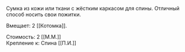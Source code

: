 Сумка из кожи или ткани с жёстким каркасом для спины. Отличный способ носить свои пожитки.

Вмещает: 2 [[Котомка]].<br>

Стоимость: 2 [[М.М.]]<br>
Крепление к: Спина [[П.И.]]<br>